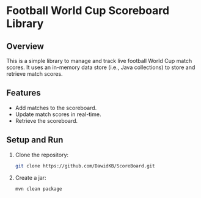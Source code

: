 # Football World Cup Scoreboard Library

## Overview
This is a simple library to manage and track live football World Cup match scores. It uses an in-memory data store (i.e., Java collections) to store and retrieve match scores.

## Features
- Add matches to the scoreboard.
- Update match scores in real-time.
- Retrieve the scoreboard.

## Setup and Run
1. Clone the repository:
   ```bash
   git clone https://github.com/DawidKB/ScoreBoard.git
2. Create a jar:
   ```bash
   mvn clean package
